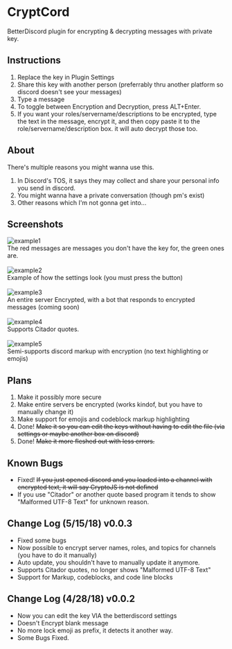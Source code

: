 # CryptCord
BetterDiscord plugin for encrypting &amp; decrypting messages with private key.

## Instructions
1) Replace the key in Plugin Settings
2) Share this key with another person (preferrably thru another platform so discord doesn't see your messages)
3) Type a message
4) To toggle between Encryption and Decryption, press ALT+Enter.
5) If you want your roles/servername/descriptions to be encrypted, type the text in the message, encrypt it, and then copy paste it to the role/servername/description box. it will auto decrypt those too.

## About
There's multiple reasons you might wanna use this.
1) In Discord's TOS, it says they may collect and share your personal info you send in discord.
2) You might wanna have a private conversation (though pm's exist)
3) Other reasons which I'm not gonna get into...

## Screenshots
![example1](https://i.imgur.com/lx665z7.png)<br>
The red messages are messages you don't have the key for, the green ones are.
<br><br>
![example2](https://i.imgur.com/jynl1Xz.png)<br>
Example of how the settings look (you must press the button)
<br><br>
![example3](https://i.imgur.com/eLJgxxs.png)<br>
An entire server Encrypted, with a bot that responds to encrypted messages (coming soon)
<br><br>
![example4](https://i.imgur.com/yL8djOR.png)<br>
Supports Citador quotes.
<br><br>
![example5](https://i.imgur.com/O4faa2T.png)<br>
Semi-supports discord markup with encryption (no text highlighting or emojis)

## Plans
1) Make it possibly more secure
2) Make entire servers be encrypted (works kindof, but you have to manually change it)
3) Make support for emojis and codeblock markup highlighting
4) Done! ~~Make it so you can edit the keys without having to edit the file (via settings or maybe another box on discord)~~
5) Done! ~~Make it more fleshed out with less errors.~~

## Known Bugs
* Fixed! ~~If you just opened discord and you loaded into a channel with encrypted text, it will say CryptoJS is not defined~~<br>
* If you use "Citador" or another quote based program it tends to show "Malformed UTF-8 Text" for unknown reason.

## Change Log (5/15/18) v0.0.3
* Fixed some bugs
* Now possible to encrypt server names, roles, and topics for channels (you have to do it manually)
* Auto update, you shouldn't have to manually update it anymore.
* Supports Citador quotes, no longer shows "Malformed UTF-8 Text"
* Support for Markup, codeblocks, and code line blocks

## Change Log (4/28/18) v0.0.2
* Now you can edit the key VIA the betterdiscord settings
* Doesn't Encrypt blank message
* No more lock emoji as prefix, it detects it another way.
* Some Bugs Fixed.
